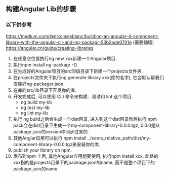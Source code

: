 ## 构建Angular Lib的步骤
### 以下供参考
https://medium.com/@nikolasleblanc/building-an-angular-4-component-library-with-the-angular-cli-and-ng-packagr-53b2ade0701e (需要翻墙)
https://angular.cn/guide/creating-libraries

1. 在任意空位置执行ng new xxx新建一个Angular项目.
2. 执行npm install ng-packagr -D.
3. 在生成好的Angular项目的src同级目录下新建一个projects文件夹.
4. 在projects文件夹下执行ng generate library xxx(库的名字), 它会默认帮我们安装好ng-packager.json.
5. 在库的src/lib目录下开发你的库.
6. 开发完成后, 可以使用 CLI 命令来构建、测试和 lint 这个项目.
   * ng build my-lib
   * ng test my-lib
   * ng lint my-lib
7. 执行 ng build之后会生成一个dist目录, 进入到这个dist目录然后执行 npm pack会在dist目录下生成一个my-component-library-0.0.0.tgz, 0.0.0是从package.json的version中同步过来的.
8. 其他Anglar应用可以执行 npm install ../some_relative_path/dist/my-component-library-0.0.0.tgz来安装你的库.
9. publish your library on npm.
10. 发布到npm 上后, 其他Angular应用想要使用, 执行npm install xxx, 此处的xxx指的是projects目录下的package.json的name, 而不是整个项目下的package.json的name.